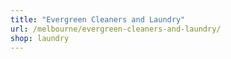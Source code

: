 ```yaml
---
title: "Evergreen Cleaners and Laundry"
url: /melbourne/evergreen-cleaners-and-laundry/
shop: laundry
---
```


